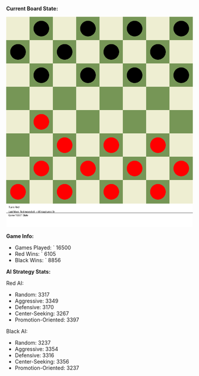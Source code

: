 
**Current Board State:**  
<!-- START_GIF -->
![Checkers Game](./checkers_game.gif)
<!-- END_GIF -->

**Game Info:**  
- Games Played: `<!-- GAMES_PLAYED --> 16500
- Red Wins: `<!-- RED_WINS --> 6105
- Black Wins: `<!-- BLACK_WINS --> 8856

<!-- AI_STATS -->
**AI Strategy Stats:**

Red AI:
- Random: 3317
- Aggressive: 3349
- Defensive: 3170
- Center-Seeking: 3267
- Promotion-Oriented: 3397

Black AI:
- Random: 3237
- Aggressive: 3354
- Defensive: 3316
- Center-Seeking: 3356
- Promotion-Oriented: 3237
